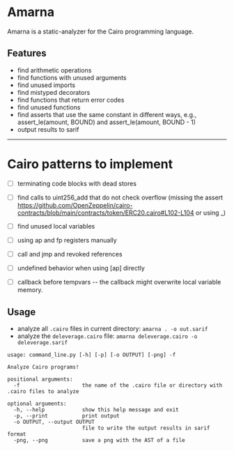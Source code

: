 # Amarna

Amarna is a static-analyzer for the Cairo programming language.

## Features
 - find arithmetic operations
 - find functions with unused arguments
 - find unused imports
 - find mistyped decorators
 - find functions that return error codes
 - find unused functions
 - find asserts that use the same constant in different ways, e.g., assert_le(amount, BOUND) and assert_le(amount, BOUND - 1)
 - output results to sarif

----

# Cairo patterns to implement
 - [ ] terminating code blocks with dead stores
 - [ ] find calls to uint256_add that do not check overflow (missing the assert https://github.com/OpenZeppelin/cairo-contracts/blob/main/contracts/token/ERC20.cairo#L102-L104 or using _)
 - [ ] find unused local variables

 - [ ] using ap and fp registers manually
 - [ ] call and jmp and revoked references
 - [ ] undefined behavior when using [ap] directly
 - [ ] callback before tempvars -- the callback might overwrite local variable memory.



## Usage
 - analyze all `.cairo` files in current directory: `amarna . -o out.sarif`
 - analyze the `deleverage.cairo` file: `amarna deleverage.cairo -o deleverage.sarif`

```
usage: command_line.py [-h] [-p] [-o OUTPUT] [-png] -f

Analyze Cairo programs!

positional arguments:
  -f                    the name of the .cairo file or directory with .cairo files to analyze

optional arguments:
  -h, --help            show this help message and exit
  -p, --print           print output
  -o OUTPUT, --output OUTPUT
                        file to write the output results in sarif format
  -png, --png           save a png with the AST of a file
```